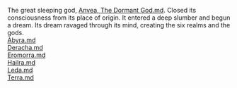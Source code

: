 The great sleeping god, [Anvea, The Dormant God.md](../Gods/Wondrous%20Gods/Anvea%2C%20The%20Dormant%20God.md). Closed its consciousness from its place of origin. It entered a deep slumber and begun a dream.
Its dream ravaged through its mind, creating the six realms and the gods. \
[Abyra.md](../Realms/Abyra.md) \
[Deracha.md](../Realms/Deracha.md) \
[Eromorra.md](../Realms/Eromorra.md) \
[Hailra.md](../Realms/Hailra.md) \
[Leda.md](../Realms/Leda.md) \
[Terra.md](../Realms/Terra.md)
